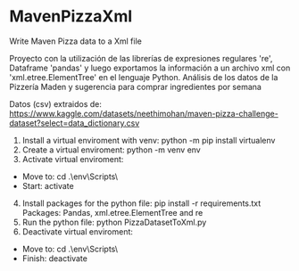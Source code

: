 # MavenPizzaXml
Write Maven Pizza data to a Xml file

Proyecto con la utilización de las librerías de expresiones regulares 're', Dataframe 'pandas' y luego exportamos la información a un archivo xml con 'xml.etree.ElementTree' en el lenguaje Python. Análisis de los datos de la Pizzería Maden y sugerencia para comprar ingredientes por semana

Datos (csv) extraidos de: https://www.kaggle.com/datasets/neethimohan/maven-pizza-challenge-dataset?select=data_dictionary.csv

1. Install a virtual enviroment with venv: python -m pip install virtualenv 
2. Create a virtual enviroment: python -m venv env
3. Activate virtual enviroment:
 - Move to: cd .\env\Scripts\
 - Start: activate
4. Install packages for the python file: pip install -r requirements.txt
 Packages:  Pandas, xml.etree.ElementTree and re
6. Run the python file: python PizzaDatasetToXml.py
7. Deactivate virtual enviroment:
 - Move to: cd .\env\Scripts\
 - Finish: deactivate
